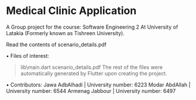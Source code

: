 # Medical Clinic Application

A Group project for the course: Software Engineering 2
At University of Latakia (Formerly known as Tishreen University).

Read the contents of scenario_details.pdf

• Files of interest:
> lib\main.dart
> scenario_details.pdf
The rest of the files were automatically generated by Flutter upon creating the project.

• Contributors:
Jawa AdbAlhadi | University number: 6223 
Modar AbdAllah | University number: 6544
Armenag Jabbour | University number: 6497
